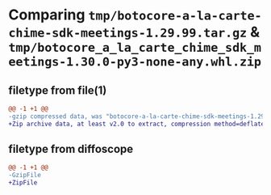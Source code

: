 # Comparing `tmp/botocore-a-la-carte-chime-sdk-meetings-1.29.99.tar.gz` & `tmp/botocore_a_la_carte_chime_sdk_meetings-1.30.0-py3-none-any.whl.zip`

## filetype from file(1)

```diff
@@ -1 +1 @@
-gzip compressed data, was "botocore-a-la-carte-chime-sdk-meetings-1.29.99.tar", last modified: Sat Mar 25 01:22:31 2023, max compression
+Zip archive data, at least v2.0 to extract, compression method=deflate
```

## filetype from diffoscope

```diff
@@ -1 +1 @@
-GzipFile
+ZipFile
```

